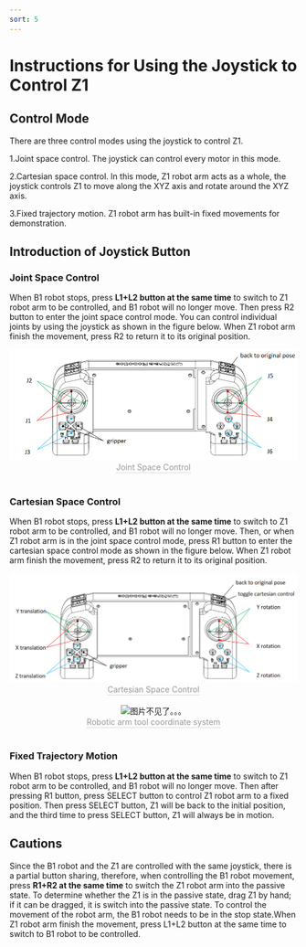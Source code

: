 ```yaml
---
sort: 5
---
```


# Instructions for Using the Joystick to Control Z1

## Control Mode

There are three control modes using the joystick to control Z1.

1.Joint space control. The joystick can control every motor in this mode.

2.Cartesian space control. In this mode, Z1 robot arm acts as a whole, the joystick controls Z1 to move along the XYZ axis and rotate around the XYZ axis.

3.Fixed trajectory motion. Z1 robot arm has built-in fixed movements for demonstration.

## Introduction of Joystick Button

### Joint Space Control

When B1 robot stops, press **L1+L2 button at the same time** to switch to Z1 robot arm to be controlled, and B1 robot will no longer move. Then press R2 button to enter the joint space control mode. You can control individual joints by using the joystick as shown in the figure below. When Z1 robot arm finish the movement, press R2 to return it to its original position. 

<center>
<img src="../img/joystick_joint control.png" style="zoom:100%" alt=" 图片不见了。。。 "/>
<br>
<div style="color:orange; border-bottom: 0.1px solid #d9d9d9;
display: inline-block;
color: #999;
padding: 1px;">Joint Space Control</div>
</center>
<br>

### Cartesian Space Control

When B1 robot stops, press **L1+L2 button at the same time** to switch to Z1 robot arm to be controlled, and B1 robot will no longer move. Then, or when Z1 robot arm is in the joint space control mode, press R1 button to enter the cartesian space control mode as shown in the figure below. When Z1 robot arm finish the movement, press R2 to return it to its original position. 

<center>
<img src="../img/joystick_cartesian control.png" style="zoom:100%" alt=" 图片不见了。。。 "/>
<br>
<div style="color:orange; border-bottom: 0.1px solid #d9d9d9;
display: inline-block;
color: #999;
padding: 1px;">Cartesian Space Control</div>
</center>
<br>

<center>
<img src="../img/cartesian_example.jpg" style="zoom:100%" alt=" 图片不见了。。。 "/>
<br>
<div style="color:orange; border-bottom: 0.1px solid #d9d9d9;
display: inline-block;
color: #999;
padding: 1px;">Robotic arm tool coordinate system</div>
</center>
<br>

### Fixed Trajectory Motion

When B1 robot stops, press **L1+L2 button at the same time** to switch to Z1 robot arm to be controlled, and B1 robot will no longer move. Then after pressing R1 button, press SELECT button to control Z1 robot arm to a fixed position. Then press SELECT button, Z1 will be back to the initial position, and the third time to press SELECT button, Z1 will always be in motion.

## Cautions

Since the B1 robot and the Z1 are controlled with the same joystick, there is a partial button sharing, therefore, when controlling the B1 robot movement, press **R1+R2 at the same time** to switch the Z1 robot arm into the passive state. To determine whether the Z1 is in the passive state, drag Z1 by hand; if it can be dragged, it is switch into the passive state. To control the movement of the robot arm, the B1 robot needs to be in the stop state.When Z1 robot arm finish the movement, press L1+L2 button at the same time to switch to B1 robot to be controlled.
